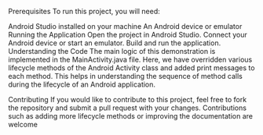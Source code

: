 Prerequisites
To run this project, you will need:

Android Studio installed on your machine
An Android device or emulator
Running the Application
Open the project in Android Studio.
Connect your Android device or start an emulator.
Build and run the application.
Understanding the Code
The main logic of this demonstration is implemented in the MainActivity.java file. Here, we have overridden various lifecycle methods of the Android Activity class and added print messages to each method. This helps in understanding the sequence of method calls during the lifecycle of an Android application.

Contributing
If you would like to contribute to this project, feel free to fork the repository and submit a pull request with your changes. Contributions such as adding more lifecycle methods or improving the documentation are welcome

